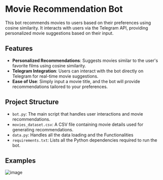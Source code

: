Movie Recommendation Bot
========================

This bot recommends movies to users based on their preferences using cosine similarity. It interacts with users via the Telegram API, providing personalized movie suggestions based on their input.

Features
--------

-   **Personalized Recommendations**: Suggests movies similar to the user's favorite films using cosine similarity.
-   **Telegram Integration**: Users can interact with the bot directly on Telegram for real-time movie suggestions.
-   **Ease of Use**: Simply input a movie title, and the bot will provide recommendations tailored to your preferences.

Project Structure
-----------------

-   `bot.py`: The main script that handles user interactions and movie recommendations.
-   `movies_dataset.csv`: A CSV file containing movie details used for generating recommendations.
-   `data.py`: Handles all the data loading and the Functionalities
-   `requirements.txt`: Lists all the Python dependencies required to run the bot.

Examples
-----------------
![image](https://github.com/user-attachments/assets/1db361aa-ed56-442f-bfd7-c7f0c0c70907)
